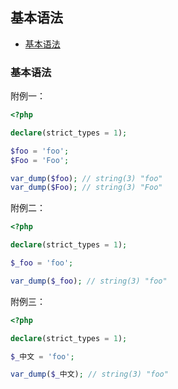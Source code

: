 ## 基本语法

* [基本语法](#基本语法)

### 基本语法

附例一：

```php
<?php

declare(strict_types = 1);

$foo = 'foo';
$Foo = 'Foo';

var_dump($foo); // string(3) "foo"
var_dump($Foo); // string(3) "Foo"

```

附例二：

```php
<?php

declare(strict_types = 1);

$_foo = 'foo';

var_dump($_foo); // string(3) "foo"

```

附例三：

```php
<?php

declare(strict_types = 1);

$_中文 = 'foo';

var_dump($_中文); // string(3) "foo"

```

